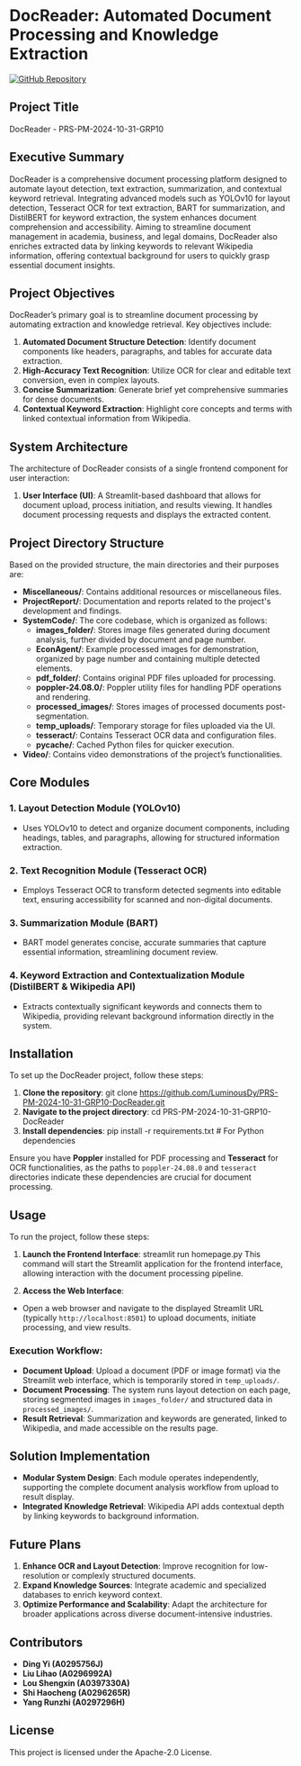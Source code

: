 # DocReader: Automated Document Processing and Knowledge Extraction

[![GitHub Repository](https://img.shields.io/badge/GitHub-Repository-blue.svg)](https://github.com/LuminousDy/PRS-PM-2024-10-31-GRP10-DocReader)

## Project Title
DocReader - PRS-PM-2024-10-31-GRP10

## Executive Summary
DocReader is a comprehensive document processing platform designed to automate layout detection, text extraction, summarization, and contextual keyword retrieval. Integrating advanced models such as YOLOv10 for layout detection, Tesseract OCR for text extraction, BART for summarization, and DistilBERT for keyword extraction, the system enhances document comprehension and accessibility. Aiming to streamline document management in academia, business, and legal domains, DocReader also enriches extracted data by linking keywords to relevant Wikipedia information, offering contextual background for users to quickly grasp essential document insights.

## Project Objectives
DocReader’s primary goal is to streamline document processing by automating extraction and knowledge retrieval. Key objectives include:
1. **Automated Document Structure Detection**: Identify document components like headers, paragraphs, and tables for accurate data extraction.
2. **High-Accuracy Text Recognition**: Utilize OCR for clear and editable text conversion, even in complex layouts.
3. **Concise Summarization**: Generate brief yet comprehensive summaries for dense documents.
4. **Contextual Keyword Extraction**: Highlight core concepts and terms with linked contextual information from Wikipedia.

## System Architecture
The architecture of DocReader consists of a single frontend component for user interaction:

1. **User Interface (UI)**: A Streamlit-based dashboard that allows for document upload, process initiation, and results viewing. It handles document processing requests and displays the extracted content.

## Project Directory Structure

Based on the provided structure, the main directories and their purposes are:

- **Miscellaneous/**: Contains additional resources or miscellaneous files.
- **ProjectReport/**: Documentation and reports related to the project's development and findings.
- **SystemCode/**: The core codebase, which is organized as follows:
  - **images_folder/**: Stores image files generated during document analysis, further divided by document and page number.
  - **EconAgent/**: Example processed images for demonstration, organized by page number and containing multiple detected elements.
  - **pdf_folder/**: Contains original PDF files uploaded for processing.
  - **poppler-24.08.0/**: Poppler utility files for handling PDF operations and rendering.
  - **processed_images/**: Stores images of processed documents post-segmentation.
  - **temp_uploads/**: Temporary storage for files uploaded via the UI.
  - **tesseract/**: Contains Tesseract OCR data and configuration files.
  - **__pycache__/**: Cached Python files for quicker execution.
- **Video/**: Contains video demonstrations of the project’s functionalities.

## Core Modules

### 1. Layout Detection Module (YOLOv10)
   - Uses YOLOv10 to detect and organize document components, including headings, tables, and paragraphs, allowing for structured information extraction.

### 2. Text Recognition Module (Tesseract OCR)
   - Employs Tesseract OCR to transform detected segments into editable text, ensuring accessibility for scanned and non-digital documents.

### 3. Summarization Module (BART)
   - BART model generates concise, accurate summaries that capture essential information, streamlining document review.

### 4. Keyword Extraction and Contextualization Module (DistilBERT & Wikipedia API)
   - Extracts contextually significant keywords and connects them to Wikipedia, providing relevant background information directly in the system.

## Installation

To set up the DocReader project, follow these steps:

1. **Clone the repository**:
git clone https://github.com/LuminousDy/PRS-PM-2024-10-31-GRP10-DocReader.git
2. **Navigate to the project directory**:
cd PRS-PM-2024-10-31-GRP10-DocReader
3. **Install dependencies**:
pip install -r requirements.txt # For Python dependencies

Ensure you have **Poppler** installed for PDF processing and **Tesseract** for OCR functionalities, as the paths to `poppler-24.08.0` and `tesseract` directories indicate these dependencies are crucial for document processing.

## Usage

To run the project, follow these steps:

1. **Launch the Frontend Interface**:
streamlit run homepage.py
This command will start the Streamlit application for the frontend interface, allowing interaction with the document processing pipeline.

2. **Access the Web Interface**:
- Open a web browser and navigate to the displayed Streamlit URL (typically `http://localhost:8501`) to upload documents, initiate processing, and view results.

### Execution Workflow:
- **Document Upload**: Upload a document (PDF or image format) via the Streamlit web interface, which is temporarily stored in `temp_uploads/`.
- **Document Processing**: The system runs layout detection on each page, storing segmented images in `images_folder/` and structured data in `processed_images/`.
- **Result Retrieval**: Summarization and keywords are generated, linked to Wikipedia, and made accessible on the results page.

## Solution Implementation
- **Modular System Design**: Each module operates independently, supporting the complete document analysis workflow from upload to result display.
- **Integrated Knowledge Retrieval**: Wikipedia API adds contextual depth by linking keywords to background information.

## Future Plans
1. **Enhance OCR and Layout Detection**: Improve recognition for low-resolution or complexly structured documents.
2. **Expand Knowledge Sources**: Integrate academic and specialized databases to enrich keyword context.
3. **Optimize Performance and Scalability**: Adapt the architecture for broader applications across diverse document-intensive industries.

## Contributors
- **Ding Yi (A0295756J)**
- **Liu Lihao (A0296992A)**
- **Lou Shengxin (A0397330A)**
- **Shi Haocheng (A0296265R)**
- **Yang Runzhi (A0297296H)**

## License
This project is licensed under the Apache-2.0 License.
